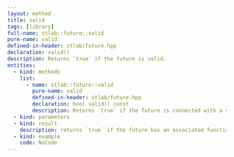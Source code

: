 ```yaml
---
layout: method
title: valid
tags: [library]
full-name: stlab::future::valid
pure-name: valid
defined-in-header: stlab/future.hpp 
declaration: valid()
description: Returns `true` if the future is valid.
entities:
  - kind: methods
    list:
      - name: stlab::future::valid
        pure-name: valid
        defined-in-header: stlab/future.hpp 
        declaration: bool valid() const
        description: Returns `true` if the future is connected with a valid task. A default constructed object or a canceled one returns `false`.
  - kind: parameters
  - kind: result
    description: returns `true` if the future has an associated function object, otherwise `false`; after a reset, it returns `false`
  - kind: example
    code: NoCode
---
```

